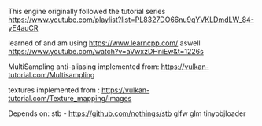 This engine originally followed the tutorial series https://www.youtube.com/playlist?list=PL8327DO66nu9qYVKLDmdLW_84-yE4auCR

learned of and am using https://www.learncpp.com/ aswell
https://www.youtube.com/watch?v=aVwxzDHniEw&t=1226s

MultiSampling anti-aliasing implemented from: https://vulkan-tutorial.com/Multisampling

textures implemented from : https://vulkan-tutorial.com/Texture_mapping/Images

Depends on:
    stb - https://github.com/nothings/stb
    glfw
    glm
    tinyobjloader
    